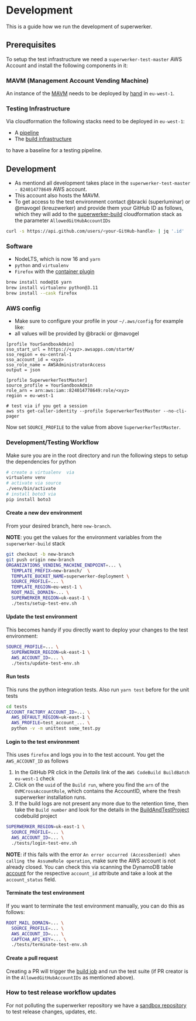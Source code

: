 # Development

This is a guide how we run the development of superwerker.

## Prerequisites

To setup the test infrastructure we need a `superwerker-test-master` AWS Account and install the following components in it:

### MAVM (Management Account Vending Machine)

An instance of the [MAVM](https://github.com/superluminar-io/mavm) needs to be deployed by [hand](https://github.com/superluminar-io/mavm#installation) in `eu-west-1`.

### Testing Infrastructure
Via cloudformation the following stacks need to be deployed in `eu-west-1`:
- A [pipeline](tests/pipeline.yaml)
-  The [build infrastructure](tests/build.yaml)

to have a baseline for a testing pipeline.

## Development

- As mentiond all development takes place in the `superwerker-test-master - 824014778649` AWS account.
- This account also hosts the MAVM.
- To get access to the test environment contact @bracki (superluminar) or @mavogel (kreuzwerker) and provide them your GitHub ID as follows, which they will add to the [superwerker-build](https://eu-west-1.console.aws.amazon.com/cloudformation/home?region=eu-west-1#/stacks) cloudformation stack as the parameter `AllowedGitHubAccountIDs`
```sh
curl -s https://api.github.com/users/<your-GitHub-handle> | jq '.id'
```


### Software
- NodeLTS, which is now 16 and `yarn`
- `python` and `virtualenv`
- `Firefox` with the [container plugin](https://addons.mozilla.org/en-US/firefox/addon/multi-account-containers/)
```sh
brew install node@16 yarn
brew install virtualenv python@3.11
brew install --cask firefox
```

### AWS config

- Make sure to configure your profile in your `~/.aws/config` for example like:
- all <xyz> values will be provided by @bracki or @mavogel 

```
[profile YourSandboxAdmin]
sso_start_url = https://<xyz>.awsapps.com/start#/
sso_region = eu-central-1
sso_account_id = <xyz>
sso_role_name = AWSAdministratorAccess
output = json
 
[profile SuperwerkerTestMaster]
source_profile = YourSandboxAdmin
role_arn = arn:aws:iam::824014778649:role/<xyz>
region = eu-west-1
 
# test via if you get a session
aws sts get-caller-identity --profile SuperwerkerTestMaster --no-cli-pager
```

Now set `SOURCE_PROFILE` to the value from above `SuperwerkerTestMaster`.

### Development/Testing Workflow

Make sure you are in the root directory and run the following steps to setup the dependencies for python
```sh
# create a virtualenv  via 
virtualenv venv
# activate via source 
./venv/bin/activate
# install boto3 via 
pip install boto3
```

#### Create a new dev environment

From your desired branch, here `new-branch`.

**NOTE**: you get the values for the environment variables from the `superwerker-build` stack

```bash
git checkout -b new-branch
git push origin new-branch
ORGANIZATIONS_VENDING_MACHINE_ENDPOINT=... \ 
  TEMPLATE_PREFIX=new-branch/  \
  TEMPLATE_BUCKET_NAME=superwerker-deployment \
  SOURCE_PROFILE=... \
  TEMPLATE_REGION=eu-west-1 \
  ROOT_MAIL_DOMAIN=... \
  SUPERWERKER_REGION=uk-east-1 \
  ./tests/setup-test-env.sh
```

#### Update the test environment

This becomes handy if you directly want to deploy your changes to the test environment:

```bash
SOURCE_PROFILE=... \
  SUPERWERKER_REGION=uk-east-1 \
  AWS_ACCOUNT_ID=... \
  ./tests/update-test-env.sh
```

#### Run tests

This runs the python integration tests. Also run `yarn test` before for the unit tests

```bash
cd tests
ACCOUNT_FACTORY_ACCOUNT_ID=... \
  AWS_DEFAULT_REGION=uk-east-1 \
  AWS_PROFILE=test_account_... \
  python -v -m unittest some_test.py
```

#### Login to the test environment

This uses `firefox` and logs you in to the test account. You get the `AWS_ACCOUNT_ID` as follows
1. In the GitHub PR click in the *Details* link of the `AWS CodeBuild BuildBatch eu-west-1` check
2. Click on the `uuid` of the `Build run`, where you find the `arn` of the `OVMCrossAccountRole`, which contains the AccountID, where the fresh superwerker installation runs.
3. If the build logs are not present any more due to the retention time, then take the `Build number` and look for the details in the [BuildAndTestProject](https://eu-west-1.console.aws.amazon.com/codesuite/codebuild/projects?region=eu-west-1) codebuild project
 
```bash
SUPERWERKER_REGION=uk-east-1 \
  SOURCE_PROFILE=... \
  AWS_ACCOUNT_ID=... \
  ./tests/login-test-env.sh
```

**NOTE**: if this fails with the error `An error occurred (AccessDenied) when calling the AssumeRole operation`, make sure the AWS account is not already closed. You can check this via scanning the DynamoDB table [account](https://eu-west-1.console.aws.amazon.com/dynamodbv2/home?region=eu-west-1#item-explorer?table=account) for the respective `account_id` attribute and take a look at the `account_status` field.

#### Terminate the test environment

If you want to terminate the test environment manually, you can do this as follows:

```bash
ROOT_MAIL_DOMAIN=... \
  SOURCE_PROFILE=... \
  AWS_ACCOUNT_ID=... \
  CAPTCHA_API_KEY=... \
  ./tests/terminate-test-env.sh
```

#### Create a pull request

Creating a PR will trigger the [build job](tests/build.yaml) and run the test suite (if PR creator is in the `AllowedGitHubAccountIDs` as mentioned above).

### How to test release workflow updates

For not polluting the superwerker repository we have a [sandbox repository](https://github.com/superwerker/releasetests) to test release changes, updates, etc.
